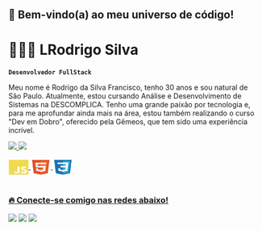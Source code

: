 ## 🚀 Bem-vindo(a) ao meu universo de código!
# 👩🏻‍💻 LRodrigo Silva

**`Desenvolvedor FullStack`**

Meu nome é Rodrigo da Silva Francisco, tenho 30 anos e sou natural de São Paulo. Atualmente, estou cursando Análise e Desenvolvimento de Sistemas na DESCOMPLICA. Tenho uma grande paixão por tecnologia e, para me aprofundar ainda mais na área, estou também realizando o curso "Dev em Dobro", oferecido pela Gêmeos, que tem sido uma experiência incrível.

 <div>
   <a href="https://github.com/Rodrigo-Silva-Francisco">
   <img height="180em" src="https://github-readme-stats.vercel.app/api?username=Rodrigo-Silva-Francisco&show_icons=true&theme=tokyonight&include_all_commits=true&count_private=true"/>
   <img height="180em" src="https://github-readme-stats.vercel.app/api/top-langs/?username=Rodrigo-Silva-Francisco&layout=compact&langs_count=10&theme=tokyonight"/>

</div>
    
<div style="display: inline_block"><br>
  <img align="center" alt="Js" height="30" width="40" src="https://raw.githubusercontent.com/devicons/devicon/master/icons/javascript/javascript-plain.svg">
  <img align="center" alt="HTML" height="30" width="40" src="https://raw.githubusercontent.com/devicons/devicon/master/icons/html5/html5-original.svg">
  <img align="center" alt="CSS" height="30" width="40" src="https://raw.githubusercontent.com/devicons/devicon/master/icons/css3/css3-original.svg">
</div>
 
<br>
 
### 🔥 Conecte-se comigo nas redes abaixo!
 
<div> 
 <a href="https://discord.gg/aqCuTryj" target="_blank"><img src="https://img.shields.io/badge/Discord-7289DA?style=for-the-badge&logo=discord&logoColor=white" target="_blank"></a> 
  <a href = "mailto:rodrigofrancisco2023@gmail.com"><img src="https://img.shields.io/badge/-Gmail-%23333?style=for-the-badge&logo=gmail&logoColor=white" target="_blank"></a>
  <a href="https://www.linkedin.com/in/rodrigosilvaprogramador" target="_blank"><img src="https://img.shields.io/badge/-LinkedIn-%230077B5?style=for-the-badge&logo=linkedin&logoColor=white" target="_blank"></a>
</div>
